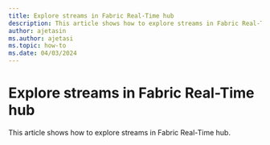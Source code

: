 ```yaml
---
title: Explore streams in Fabric Real-Time hub
description: This article shows how to explore streams in Fabric Real-Time hub.
author: ajetasin
ms.author: ajetasi
ms.topic: how-to
ms.date: 04/03/2024
---
```


# Explore streams in Fabric Real-Time hub
This article shows how to explore streams in Fabric Real-Time hub.
